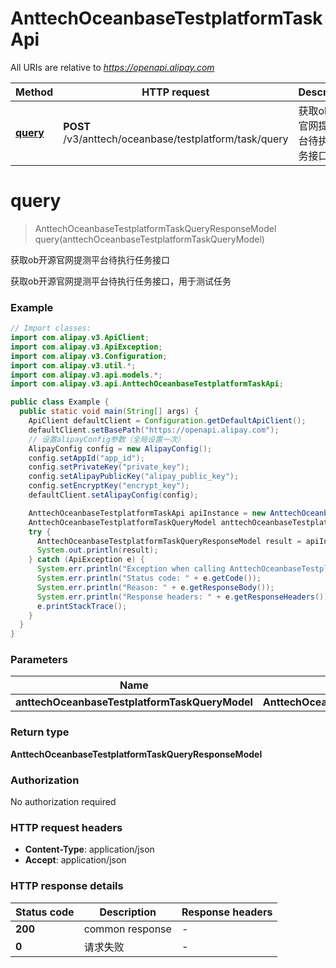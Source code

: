 # AnttechOceanbaseTestplatformTaskApi

All URIs are relative to *https://openapi.alipay.com*

| Method | HTTP request | Description |
|------------- | ------------- | -------------|
| [**query**](AnttechOceanbaseTestplatformTaskApi.md#query) | **POST** /v3/anttech/oceanbase/testplatform/task/query | 获取ob开源官网提测平台待执行任务接口 |


<a name="query"></a>
# **query**
> AnttechOceanbaseTestplatformTaskQueryResponseModel query(anttechOceanbaseTestplatformTaskQueryModel)

获取ob开源官网提测平台待执行任务接口

获取ob开源官网提测平台待执行任务接口，用于测试任务

### Example
```java
// Import classes:
import com.alipay.v3.ApiClient;
import com.alipay.v3.ApiException;
import com.alipay.v3.Configuration;
import com.alipay.v3.util.*;
import com.alipay.v3.api.models.*;
import com.alipay.v3.api.AnttechOceanbaseTestplatformTaskApi;

public class Example {
  public static void main(String[] args) {
    ApiClient defaultClient = Configuration.getDefaultApiClient();
    defaultClient.setBasePath("https://openapi.alipay.com");
    // 设置alipayConfig参数（全局设置一次）
    AlipayConfig config = new AlipayConfig();
    config.setAppId("app_id");
    config.setPrivateKey("private_key");
    config.setAlipayPublicKey("alipay_public_key");
    config.setEncryptKey("encrypt_key");
    defaultClient.setAlipayConfig(config);

    AnttechOceanbaseTestplatformTaskApi apiInstance = new AnttechOceanbaseTestplatformTaskApi(defaultClient);
    AnttechOceanbaseTestplatformTaskQueryModel anttechOceanbaseTestplatformTaskQueryModel = new AnttechOceanbaseTestplatformTaskQueryModel(); // AnttechOceanbaseTestplatformTaskQueryModel | 
    try {
      AnttechOceanbaseTestplatformTaskQueryResponseModel result = apiInstance.query(anttechOceanbaseTestplatformTaskQueryModel);
      System.out.println(result);
    } catch (ApiException e) {
      System.err.println("Exception when calling AnttechOceanbaseTestplatformTaskApi#query");
      System.err.println("Status code: " + e.getCode());
      System.err.println("Reason: " + e.getResponseBody());
      System.err.println("Response headers: " + e.getResponseHeaders());
      e.printStackTrace();
    }
  }
}
```

### Parameters

| Name | Type | Description  | Notes |
|------------- | ------------- | ------------- | -------------|
| **anttechOceanbaseTestplatformTaskQueryModel** | **AnttechOceanbaseTestplatformTaskQueryModel**|  | [optional] |

### Return type

**AnttechOceanbaseTestplatformTaskQueryResponseModel**

### Authorization

No authorization required

### HTTP request headers

 - **Content-Type**: application/json
 - **Accept**: application/json

### HTTP response details
| Status code | Description | Response headers |
|-------------|-------------|------------------|
| **200** | common response |  -  |
| **0** | 请求失败 |  -  |

